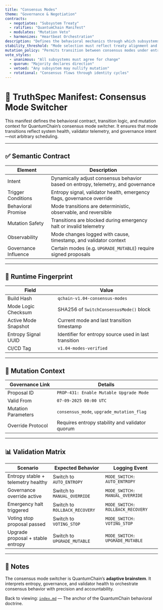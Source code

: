 ```yaml
---
title: "Consensus Modes"
theme: "Governance & Negotiation"
contracts:
  - negotiates: "Subsystem Treaty"
  - ratifies: "QuantumChain Manifest"
  - modulates: "Mutation Veto"
  - harmonizes: "Heartbeat Orchestration"
description: "Defines the behavioral mechanics through which subsystems agree, disagree, defer, or override proposals—transforming intention into collective truth. Consensus is not a vote—it’s a choreography of values."
stability_threshold: "Mode selection must reflect treaty alignment and emotional synchrony"
mutation_policy: "Permits transition between consensus modes under entropy-safe conditions"
vote_styles:
  - unanimous: "All subsystems must agree for change"
  - quorum: "Majority declares direction"
  - vetoed: "Any subsystem may nullify mutation"
  - rotational: "Consensus flows through identity cycles"
---
```


# 🧠 TruthSpec Manifest: Consensus Mode Switcher

This manifest defines the behavioral contract, transition logic, and mutation context for QuantumChain’s consensus mode switcher. It ensures that mode transitions reflect system health, validator telemetry, and governance intent—not arbitrary scheduling.

---

## ✅ Semantic Contract

| Element                | Description                                                                 |
|------------------------|-----------------------------------------------------------------------------|
| Intent                 | Dynamically adjust consensus behavior based on entropy, telemetry, and governance |
| Trigger Conditions     | Entropy signal, validator health, emergency flags, governance override      |
| Behavioral Promise     | Mode transitions are deterministic, observable, and reversible              |
| Mutation Safety        | Transitions are blocked during emergency halt or invalid telemetry          |
| Observability          | Mode changes logged with cause, timestamp, and validator context            |
| Governance Influence   | Certain modes (e.g. `UPGRADE_MUTABLE`) require signed proposals             |

---

## 🧬 Runtime Fingerprint

| Field                  | Value                                                  |
|------------------------|--------------------------------------------------------|
| Build Hash             | `qchain-v1.04-consensus-modes`                         |
| Mode Logic Checksum    | SHA256 of `SwitchConsensusMode()` block                |
| Active Mode Snapshot   | Current mode and last transition timestamp             |
| Entropy Signal UUID    | Identifier for entropy source used in last transition  |
| CI/CD Tag              | `v1.04-modes-verified`                                 |

---

## 📎 Mutation Context

| Governance Link        | Details                                                                    |
|------------------------|-----------------------------------------------------------------------------|
| Proposal ID            | `PROP-431: Enable Mutable Upgrade Mode`                                    |
| Valid From             | `07-09-2025 00:00 UTC`                                                      |
| Mutation Parameters    | `consensus_mode`, `upgrade_mutation_flag`                                  |
| Override Protocol      | Requires entropy stability and validator quorum                            |

---

## 📊 Validation Matrix

| Scenario                              | Expected Behavior                      | Logging Event                     |
|---------------------------------------|----------------------------------------|-----------------------------------|
| Entropy stable + telemetry healthy    | Switch to `AUTO_ENTROPY`               | `MODE_SWITCH: AUTO_ENTROPY`       |
| Governance override active            | Switch to `MANUAL_OVERRIDE`            | `MODE_SWITCH: MANUAL_OVERRIDE`    |
| Emergency halt triggered              | Switch to `ROLLBACK_RECOVERY`          | `MODE_SWITCH: ROLLBACK_RECOVERY`  |
| Voting stop proposal passed           | Switch to `VOTING_STOP`                | `MODE_SWITCH: VOTING_STOP`        |
| Upgrade proposal + stable entropy     | Switch to `UPGRADE_MUTABLE`            | `MODE_SWITCH: UPGRADE_MUTABLE`    |

---

## 🧭 Notes

The consensus mode switcher is QuantumChain’s **adaptive brainstem**. It interprets entropy, governance, and validator health to orchestrate consensus behavior with precision and accountability.

Back to viewing: [`index.md`](./index.md) — The anchor of the QuantumChain behavioral doctrine.
